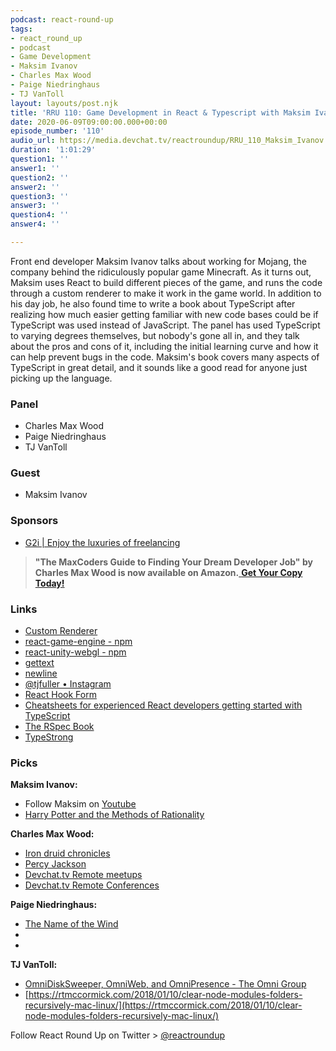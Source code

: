```yaml
---
podcast: react-round-up
tags:
- react_round_up
- podcast
- Game Development
- Maksim Ivanov
- Charles Max Wood
- Paige Niedringhaus
- TJ VanToll
layout: layouts/post.njk
title: 'RRU 110: Game Development in React & Typescript with Maksim Ivanov'
date: 2020-06-09T09:00:00.000+00:00
episode_number: '110'
audio_url: https://media.devchat.tv/reactroundup/RRU_110_Maksim_Ivanov.mp3
duration: '1:01:29'
question1: ''
answer1: ''
question2: ''
answer2: ''
question3: ''
answer3: ''
question4: ''
answer4: ''

---
```

Front end developer Maksim Ivanov talks about working for Mojang, the company behind the ridiculously popular game Minecraft. As it turns out, Maksim uses React to build different pieces of the game, and runs the code through a custom renderer to make it work in the game world. In addition to his day job, he also found time to write a book about TypeScript after realizing how much easier getting familiar with new code bases could be if TypeScript was used instead of JavaScript. The panel has used TypeScript to varying degrees themselves, but nobody's gone all in, and they talk about the pros and cons of it, including the initial learning curve and how it can help prevent bugs in the code. Maksim's book covers many aspects of TypeScript in great detail, and it sounds like a good read for anyone just picking up the language.

### **Panel**

* Charles Max Wood
* Paige Niedringhaus
* TJ VanToll

### **Guest**

* Maksim Ivanov

### **Sponsors**


* [G2i | Enjoy the luxuries of freelancing](https://www.g2i.co/?utm_source=React_Roundup&utm_medium=Podcast&utm_campaign=DevChat)


> **"The MaxCoders Guide to Finding Your Dream Developer Job" by Charles Max Wood is now available on Amazon.**[ **Get Your Copy Today!**](https://www.amazon.com/gp/product/B081MBL5C9/ref=as_li_ss_tl?ie=UTF8&linkCode=sl1&tag=devchattv-20&linkId=9d61363241636e2546ef46abba198746&language=en_US)


### **Links**

* [Custom Renderer](https://www.youtube.com/watch?v=CGpMlWVcHok)
* [react\-game\-engine \- npm](https://www.npmjs.com/package/react-game-engine)
* [react\-unity\-webgl \- npm](https://www.npmjs.com/package/react-unity-webgl)
* [gettext](https://www.gnu.org/software/gettext/)
* [newline](https://www.newline.co/)
* [@tjfuller • Instagram](https://www.instagram.com/tjfuller/)
* [React Hook Form](https://react-hook-form.com/)
* [Cheatsheets for experienced React developers getting started with TypeScript](https://github.com/typescript-cheatsheets/react-typescript-cheatsheet)
* [The RSpec Book](https://pragprog.com/book/achbd/the-rspec-book)
* [TypeStrong](https://github.com/TypeStrong/ts-node)








### **Picks**

**Maksim Ivanov:**

* Follow Maksim on [Youtube](https://www.youtube.com/channel/UC5hby9iDkwOTQM7PIjyjbgw)
* [Harry Potter and the Methods of Rationality](https://en.wikipedia.org/wiki/Harry_Potter_and_the_Methods_of_Rationality)

**Charles Max Wood:**

* [Iron druid chronicles](https://amzn.to/3bP8Z0M) 
* [Percy Jackson](https://amzn.to/2W8fEwh)
* [Devchat\.tv Remote meetups](https://devchat.tv/meetups/)
* [Devchat\.tv Remote Conferences](https://devchat.tv/conferences/) 

**Paige Niedringhaus:**

* [The Name of the Wind](https://www.goodreads.com/book/show/186074.The_Name_of_the_Wind)
* 
* 

**TJ VanToll:**

* [OmniDiskSweeper, OmniWeb, and OmniPresence \- The Omni Group](https://www.omnigroup.com/more)
* [https://rtmccormick.com/2018/01/10/clear-node-modules-folders-recursively-mac-linux/](https://rtmccormick.com/2018/01/10/clear-node-modules-folders-recursively-mac-linux/)

Follow React Round Up on Twitter > [@reactroundup](https://twitter.com/reactroundup)